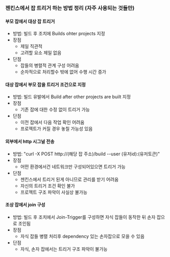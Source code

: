 ### 젠킨스에서 잡 트리거 하는 방법 정리 (자주 사용되는 것들만)

#### 부모 잡에서 대상 잡 트리거
- 방법: 빌드 후 조치에 Builds ohter projects 지정
- 장점
  - 제일 직관적
  - 고려할 요소 제일 없음
- 단점
  - 잡들의 병렬적 관계 구성 어려움
  - 순차적으로 처리할수 밖에 없어 수행 시간 증가

#### 대상 잡에서 부모 잡을 트리거 조건으로 지정
- 방법: 빌드 유발에서 Build after other projects are built 지정
- 장점
  - 기존 잡에 대한 수정 없이 트리거 가능
- 단점
  - 이전 잡에서 다음 작업 확인 어려움
  - 프로젝트가 커질 경우 놓칠 가능성 있음

#### 외부에서 http 시그널 전송
- 방법: "curl -X POST http://(해당 잡 주소)/build --user (유저id):(유저토큰)"
- 장점
  - 어떤 환경에서건 네트워크만 구성되어있으면 트리거 가능
- 단점
  - 젠킨스에서 트리거 된게 아니므로 관리를 받기 어려움
  - 자신의 트리거 조건 확인 불가
  - 프로젝트 구조 파악이 사실상 불가능

#### 조상 잡에서 join 구성 
- 방법: 빌드 후 조치에서 Join-Trigger를 구성하면 자식 잡들이 동작한 뒤 손자 잡으로 조인됨
- 장점
  - 자식 잡들 병렬 처리후 dependency 있는 손자잡으로 모을 수 있음
- 단점
  - 자식, 손자 잡에서는 트리거 구조 파악이 불가능
